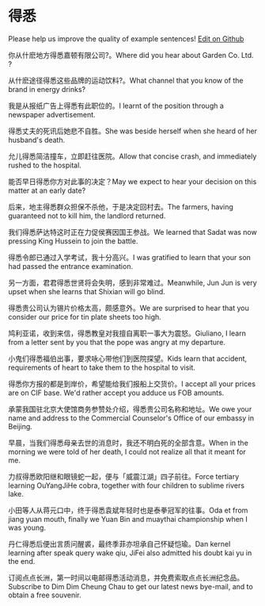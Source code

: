 # 得悉

Please help us improve the quality of example sentences! [Edit on Github](https://github.com/jiyushe/jiyu-example-sentence-source/blob/main/chinese/dexi.md)

<p><span class="chinese">你从什麽地方得悉嘉顿有限公司?。</span><span class="english">Where did you hear about Garden Co. Ltd. ?</span></p>

<p><span class="chinese">从什麽途径得悉这些品牌的运动饮料?。</span><span class="english">What channel that you know of the brand in energy drinks?</span></p>

<p><span class="chinese">我是从报纸广告上得悉有此职位的。</span><span class="english">I learnt of the position through a newspaper advertisement.</span></p>

<p><span class="chinese">得悉丈夫的死讯后她悲不自胜。</span><span class="english">She was beside herself when she heard of her husband's death.</span></p>

<p><span class="chinese">允儿得悉简洁撞车，立即赶往医院。</span><span class="english">Allow that concise crash, and immediately rushed to the hospital.</span></p>

<p><span class="chinese">能否早日得悉你方对此事的决定？</span><span class="english">May we expect to hear your decision on this matter at an early date?</span></p>

<p><span class="chinese">后来，地主得悉群众担保不杀他，于是决定回村去。</span><span class="english">The farmers, having guaranteed not to kill him, the landlord returned.</span></p>

<p><span class="chinese">我们得悉萨达特这时正在力促侯赛因国王参战。</span><span class="english">We learned that Sadat was now pressing King Hussein to join the battle.</span></p>

<p><span class="chinese">得悉令郎已通过入学考试，我十分高兴。</span><span class="english">I was gratified to learn that your son had passed the entrance examination.</span></p>

<p><span class="chinese">另一方面，君君得悉世贤将会失明，感到非常难过。</span><span class="english">Meanwhile, Jun Jun is very upset when she learns that Shixian will go blind.</span></p>

<p><span class="chinese">得悉贵公司认为锡片价格太高，颇感意外。</span><span class="english">We are surprised to hear that you consider our price for tin plate sheets too high.</span></p>

<p><span class="chinese">鸠利亚诺，收到来信，得悉教皇对我擅自离职一事大为震怒。</span><span class="english">Giuliano, I learn from a letter sent by you that the pope was angry at my departure.</span></p>

<p><span class="chinese">小鬼们得悉福伯出事，要求咏心带他们到医院探望。</span><span class="english">Kids learn that accident, requirements of heart to take them to the hospital to visit.</span></p>

<p><span class="chinese">得悉你方报的都是到岸价，希望能给我们报船上交货价。</span><span class="english">I accept all your prices are on CIF base. We'd rather accept you adduce us FOB amounts.</span></p>

<p><span class="chinese">承蒙我国驻北京大使馆商务参赞处介绍，得悉贵公司名称和地址。</span><span class="english">We owe your name and address to the Commercial Counselor's Office of our embassy in Beijing.</span></p>

<p><span class="chinese">早晨，当我们得悉母亲去世的消息时，我还不明白死的全部含意。</span><span class="english">When in the morning we were told of her death, I could not realize all that it meant for me.</span></p>

<p><span class="chinese">力叔得悉欧阳继和眼镜蛇一起，便与「威震江湖」四子前往。</span><span class="english">Force tertiary learning OuYangJiHe cobra, together with four children to sublime rivers lake.</span></p>

<p><span class="chinese">小田等人从蒋元口中，终于得悉袁斌年轻时也是泰拳冠军的往事。</span><span class="english">Oda et from jiang yuan mouth, finally we Yuan Bin and muaythai championship when I was young.</span></p>

<p><span class="chinese">丹仁得悉后便出言质问醒裘，最终季菲亦坦承自己怀疑恺瑜。</span><span class="english">Dan kernel learning after speak query wake qiu, JiFei also admitted his doubt kai yu in the end.</span></p>

<p><span class="chinese">订阅点点长洲，第一时间以电邮得悉活动消息，并免费索取点点长洲纪念品。</span><span class="english">Subscribe to Dim Dim Cheung Chau to get our latest news bye-mail, and to obtain a free souvenir.</span></p>

